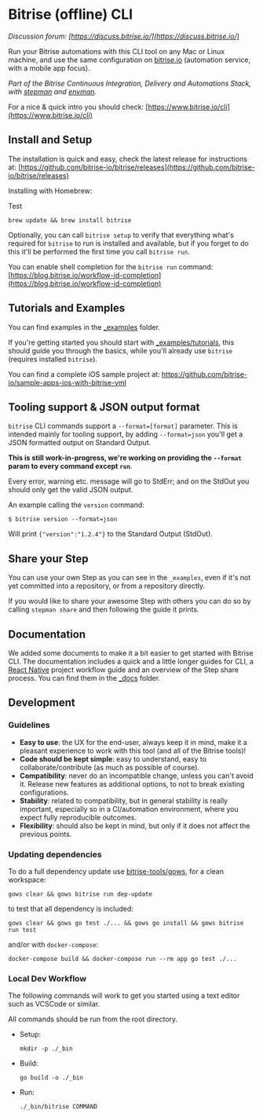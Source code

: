 # Bitrise (offline) CLI

_Discussion forum: [https://discuss.bitrise.io/](https://discuss.bitrise.io/)_

Run your Bitrise automations with this CLI tool on any Mac or Linux machine, and use the same configuration on
[bitrise.io](https://www.bitrise.io) (automation service, with a mobile app focus).

_Part of the Bitrise Continuous Integration, Delivery and Automations Stack,
with [stepman](https://github.com/bitrise-io/stepman) and [envman](https://github.com/bitrise-io/envman)._

For a nice & quick intro you should check: [https://www.bitrise.io/cli](https://www.bitrise.io/cli)

## Install and Setup

The installation is quick and easy, check the latest release for instructions at: [https://github.com/bitrise-io/bitrise/releases](https://github.com/bitrise-io/bitrise/releases)

Installing with Homebrew:

Test

`brew update && brew install bitrise`

Optionally, you can call `bitrise setup` to verify that everything what's required for `bitrise` to run
is installed and available, but if you forget to do this it'll be performed the first
time you call `bitrise run`.

You can enable shell completion for the `bitrise run` command: [https://blog.bitrise.io/workflow-id-completion](https://blog.bitrise.io/workflow-id-completion)

## Tutorials and Examples

You can find examples in the [\_examples](https://github.com/bitrise-io/bitrise/tree/master/_examples) folder.

If you're getting started you should start with [\_examples/tutorials](https://github.com/bitrise-io/bitrise/tree/master/_examples/tutorials),
this should guide you through the basics, while you'll already use `bitrise` (requires installed `bitrise`).

You can find a complete iOS sample project at: https://github.com/bitrise-io/sample-apps-ios-with-bitrise-yml

## Tooling support & JSON output format

`bitrise` CLI commands support a `--format=[format]` parameter.
This is intended mainly for tooling support, by adding `--format=json` you'll
get a JSON formatted output on Standard Output.

**This is still work-in-progress, we're working on providing
the `--format` param to every command except `run`**.

Every error, warning etc. message will go to StdErr; and on the StdOut
you should only get the valid JSON output.

An example calling the `version` command:

`$ bitrise version --format=json`

Will print `{"version":"1.2.4"}` to the Standard Output (StdOut).

## Share your Step

You can use your own Step as you can see in the `_examples`, even if it's
not yet committed into a repository, or from a repository directly.

If you would like to share your awesome Step with others
you can do so by calling `stepman share` and then following the
guide it prints.

## Documentation

We added some documents to make it a bit easier to get started with Bitrise CLI. The documentation includes a quick and a little longer guides for CLI, a [React Native](http://facebook.github.io/react-native/) project workflow guide and an overview of the Step share process. You can find them in the [\_docs](/_docs/) folder.

## Development

### Guidelines

* **Easy to use**: the UX for the end-user, always keep it in mind, make it a pleasant experience to work with this tool (and all of the Bitrise tools)!
* **Code should be kept simple**: easy to understand, easy to collaborate/contribute (as much as possible of course).
* **Compatibility**: never do an incompatible change, unless you can't avoid it. Release new features as additional options, to not to break existing configurations.
* **Stability**: related to compatibility, but in general stability is really important, especially so in a CI/automation environment, where you expect fully reproducible outcomes.
* **Flexibility**: should also be kept in mind, but only if it does not affect the previous points.

### Updating dependencies

To do a full dependency update use [bitrise-tools/gows](https://github.com/bitrise-tools/gows),
for a clean workspace:

```
gows clear && gows bitrise run dep-update
```

to test that all dependency is included:

```
gows clear && gows go test ./... && gows go install && gows bitrise run test
```

and/or with `docker-compose`:

```
docker-compose build && docker-compose run --rm app go test ./...
```

### Local Dev Workflow
The following commands will work to get you started using a text editor such as VCSCode or similar. 

All commands should be run from the root directory.

* Setup:

    ```mkdir -p ./_bin```

* Build:

    ```go build -o ./_bin```

* Run:
    
    ```./_bin/bitrise COMMAND```


